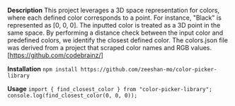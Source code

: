 **Description**
This project leverages a 3D space representation for colors, where each defined color corresponds to a point. For instance, "Black" is represented as [0, 0, 0]. The inputted color is treated as a 3D point in the same space. By performing a distance check between the input color and predefined colors, we identify the closest defined color. 
The colors.json file was derived from a project that scraped color names and RGB values. [https://github.com/codebrainz/]

**Installation**
`npm install https://github.com/zeeshan-mo/color-picker-library`

**Usage**
`import { find_closest_color } from "color-picker-library";`
`console.log(find_closest_color(0, 0, 0));`